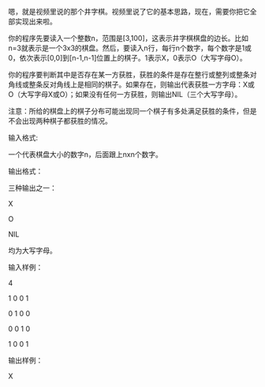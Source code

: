 嗯，就是视频里说的那个井字棋。视频里说了它的基本思路，现在，需要你把它全部实现出来啦。

你的程序先要读入一个整数n，范围是[3,100]，这表示井字棋棋盘的边长。比如n=3就表示是一个3x3的棋盘。然后，要读入n行，每行n个数字，每个数字是1或0，依次表示[0,0]到[n-1,n-1]位置上的棋子。1表示X，0表示O（大写字母O）。

你的程序要判断其中是否存在某一方获胜，获胜的条件是存在整行或整列或整条对角线或整条反对角线上是相同的棋子。如果存在，则输出代表获胜一方字母：X或O（大写字母X或O）；如果没有任何一方获胜，则输出NIL（三个大写字母）。

注意：所给的棋盘上的棋子分布可能出现同一个棋子有多处满足获胜的条件，但是不会出现两种棋子都获胜的情况。



输入格式:

一个代表棋盘大小的数字n，后面跟上nxn个数字。



输出格式：

三种输出之一：

X

O

NIL

均为大写字母。



输入样例：

4

1 0 0 1

0 1 0 0

0 0 1 0

1 0 0 1



输出样例：

X
